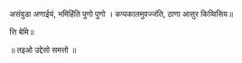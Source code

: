 असंवुडा अणाईयं, भमिहिंति पुणो पुणो ।
कप्पकालमुवज्जंति, ठाणा आसुर किव्विसिय॥ 

त्ति बेमि॥

॥ तइओ उद्देसो समत्तो ॥

